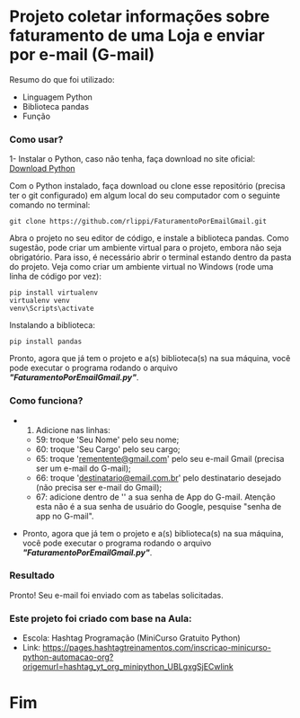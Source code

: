 # Projeto coletar informações sobre faturamento de uma Loja e enviar por e-mail (G-mail) 

Resumo do que foi utilizado:
- Linguagem Python
- Biblioteca pandas
- Função

### Como usar?

1- Instalar o Python, caso não tenha, faça download no site oficial:
[Download Python](https://www.python.org/downloads/)

Com o Python instalado, faça download ou clone esse repositório (precisa ter o git configurado) em algum local do seu computador com o seguinte comando no terminal:

```
git clone https://github.com/rlippi/FaturamentoPorEmailGmail.git
```

Abra o projeto no seu editor de código, e instale a biblioteca pandas.
Como sugestão, pode criar um ambiente virtual para o projeto, embora não seja obrigatório. Para isso, é necessário abrir o terminal estando dentro da pasta do projeto. 
Veja como criar um ambiente virtual no Windows (rode uma linha de código por vez):

```
pip install virtualenv
virtualenv venv
venv\Scripts\activate
```

Instalando a biblioteca:

```
pip install pandas
```

Pronto, agora que já tem o projeto e a(s) biblioteca(s) na sua máquina, você pode executar o programa rodando o arquivo _**"FaturamentoPorEmailGmail.py"**_.


### Como funciona?

- 1. Adicione nas linhas:
    - 59: troque 'Seu Nome' pelo seu nome;
    - 60: troque 'Seu Cargo' pelo seu cargo;
    - 65: troque 'rementente@gmail.com' pelo seu e-mail Gmail (precisa ser um e-mail do G-mail);
    - 66: troque 'destinatario@email.com.br' pelo destinatario desejado (não precisa ser e-mail do Gmail);
    - 67: adicione dentro de '' a sua senha de App do G-mail. Atenção esta não é a sua senha de usuário do Google, pesquise "senha de app no G-mail".

- Pronto, agora que já tem o projeto e a(s) biblioteca(s) na sua máquina, você pode executar o programa rodando o arquivo _**"FaturamentoPorEmailGmail.py"**_.


### Resultado
Pronto! Seu e-mail foi enviado com as tabelas solicitadas.

### Este projeto foi criado com base na Aula:
- Escola: Hashtag Programação (MiniCurso Gratuito Python)
- Link: https://pages.hashtagtreinamentos.com/inscricao-minicurso-python-automacao-org?origemurl=hashtag_yt_org_minipython_UBLgxgSjECwlink


# Fim
